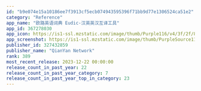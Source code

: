 ```yaml
---
id: "b9e074e15a10186ee7f3913cf5ecb074943595396f71bb9d77e1306524ca51e2"
category: "Reference"
app_name: "欧路英语词典 Eudic-汉英英汉互译工具"
app_id: 367278030
app_icon: https://is1-ssl.mzstatic.com/image/thumb/Purple116/v4/3f/2f/88/3f2f880b-3440-7f2d-9dd2-54085ff3af68/AppIcon-0-1x_U007epad-0-0-0-85-220-0.png/1024x1024bb.png
app_screenshot: https://is1-ssl.mzstatic.com/image/thumb/PurpleSource116/v4/02/86/69/02866913-7320-223f-d390-763b618685ba/f91bc216-4758-4a60-bece-c6a93caa0d5d_6.5_1.png/1242x2688bb.png
publisher_id: 327432859
publisher_name: "QianYan Network"
rank: 389
most_recent_release: 2023-12-22 00:00:00
release_count_in_past_year: 22
release_count_in_past_year_category: 7
release_count_in_past_year_top_in_category: 23
---
```

